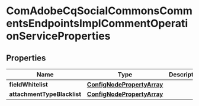 

# ComAdobeCqSocialCommonsCommentsEndpointsImplCommentOperationServiceProperties

## Properties

Name | Type | Description | Notes
------------ | ------------- | ------------- | -------------
**fieldWhitelist** | [**ConfigNodePropertyArray**](ConfigNodePropertyArray.md) |  |  [optional]
**attachmentTypeBlacklist** | [**ConfigNodePropertyArray**](ConfigNodePropertyArray.md) |  |  [optional]



